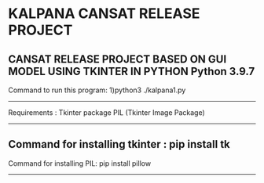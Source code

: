 # KALPANA CANSAT RELEASE PROJECT
CANSAT RELEASE PROJECT BASED ON GUI MODEL USING TKINTER IN PYTHON
Python 3.9.7
----------------------------------

Command to run this program:
1)python3 ./kalpana1.py

----------------------------------
Requirements :
Tkinter package
PIL (Tkinter Image Package)

----------------------------------
Command for installing tkinter :
pip install tk
----------------------------------

Command for installing PIL:
pip install pillow

-----------------------------------
